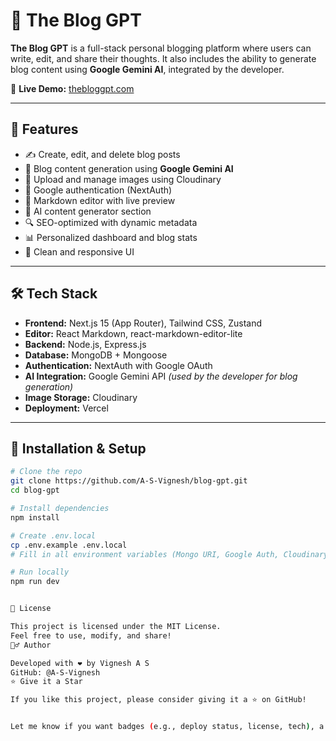 # 🧠 The Blog GPT

**The Blog GPT** is a full-stack personal blogging platform where users can write, edit, and share their thoughts. It also includes the ability to generate blog content using **Google Gemini AI**, integrated by the developer.

🔗 **Live Demo:** [thebloggpt.com](https://thebloggpt.com)

---

## 🚀 Features

- ✍️ Create, edit, and delete blog posts
- 🤖 Blog content generation using **Google Gemini AI**
- 📸 Upload and manage images using Cloudinary
- 🔐 Google authentication (NextAuth)
- 📄 Markdown editor with live preview
- 🧠 AI content generator section
- 🔍 SEO-optimized with dynamic metadata
- 📊 Personalized dashboard and blog stats
- 💬 Clean and responsive UI

---

## 🛠️ Tech Stack

- **Frontend:** Next.js 15 (App Router), Tailwind CSS, Zustand
- **Editor:** React Markdown, react-markdown-editor-lite
- **Backend:** Node.js, Express.js
- **Database:** MongoDB + Mongoose
- **Authentication:** NextAuth with Google OAuth
- **AI Integration:** Google Gemini API _(used by the developer for blog generation)_
- **Image Storage:** Cloudinary
- **Deployment:** Vercel

---

## 🧪 Installation & Setup

```bash
# Clone the repo
git clone https://github.com/A-S-Vignesh/blog-gpt.git
cd blog-gpt

# Install dependencies
npm install

# Create .env.local
cp .env.example .env.local
# Fill in all environment variables (Mongo URI, Google Auth, Cloudinary, Gemini API Key, etc.)

# Run locally
npm run dev


📄 License

This project is licensed under the MIT License.
Feel free to use, modify, and share!
🙋‍♂️ Author

Developed with ❤️ by Vignesh A S
GitHub: @A-S-Vignesh
⭐️ Give it a Star

If you like this project, please consider giving it a ⭐ on GitHub!


Let me know if you want badges (e.g., deploy status, license, tech), a contributors section, or acknowledgments.
```
